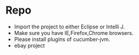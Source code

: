 Repo
====
* Import the project to either Eclipse or Intelli J.
* Make sure you have IE,Firefox,Chrome browsers.
* Please install plugins of cucumber-jvm.
* ebay project
